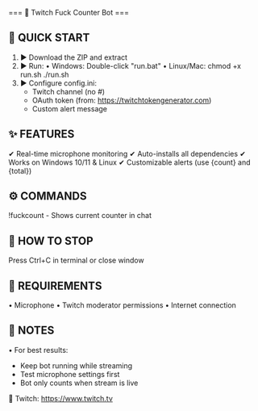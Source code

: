=== 🎤 Twitch Fuck Counter Bot ===

🚀 QUICK START
-------------
1. ▶ Download the ZIP and extract
2. ▶ Run:
   • Windows: Double-click "run.bat"
   • Linux/Mac: 
     chmod +x run.sh
     ./run.sh
3. ▶ Configure config.ini:
   - Twitch channel (no #)
   - OAuth token (from: https://twitchtokengenerator.com)
   - Custom alert message

✨ FEATURES
----------
✔ Real-time microphone monitoring
✔ Auto-installs all dependencies
✔ Works on Windows 10/11 & Linux
✔ Customizable alerts (use {count} and {total})

⚙ COMMANDS
----------
!fuckcount - Shows current counter in chat

🛑 HOW TO STOP
-------------
Press Ctrl+C in terminal or close window

🔧 REQUIREMENTS
--------------
• Microphone
• Twitch moderator permissions
• Internet connection

📌 NOTES
-------
• For best results:
  - Keep bot running while streaming
  - Test microphone settings first
  - Bot only counts when stream is live

🔗 Twitch: https://www.twitch.tv